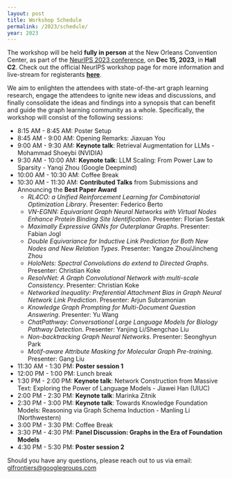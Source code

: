 ```yaml
---
layout: post
title: Workshop Schedule
permalink: /2023/schedule/
year: 2023
---
```


The workshop will be held **fully in person** at the New Orleans Convention Center, as part of the [NeurIPS 2023 conference](https://nips.cc/Conferences/2023), on **Dec 15, 2023**, in **Hall C2**. Check out the official NeurIPS workshop page for more information and live-stream for registerants **[here](https://neurips.cc/virtual/2023/workshop/66500)**.

We aim to enlighten the attendees with state-of-the-art graph learning research, engage the attendees to ignite new ideas and discussions, and finally consolidate the ideas and findings into a synopsis that can benefit and guide the graph learning community as a whole.
Specifically, the workshop will consist of the following sessions:

- 8:15 AM - 8:45 AM: Poster Setup
- 8:45 AM - 9:00 AM: Opening Remarks: Jiaxuan You
- 9:00 AM - 9:30 AM: **Keynote talk**: Retrieval Augmentation for LLMs - Mohammad Shoeybi (NVIDIA)
- 9:30 AM - 10:00 AM: **Keynote talk**: LLM Scaling: From Power Law to Sparsity - Yanqi Zhou (Google Deepmind)
- 10:00 AM - 10:30 AM: Coffee Break
- 10:30 AM - 11:30 AM: **Contributed Talks** from Submissions and Announcing the **Best Paper Award**
  - *RL4CO: a Unified Reinforcement Learning for Combinatorial Optimization Library*. Presenter: Federico Berto
  - *VN-EGNN: Equivariant Graph Neural Networks with Virtual Nodes Enhance Protein Binding Site Identification*. Presenter: Florian Sestak
  - *Maximally Expressive GNNs for Outerplanar Graphs*. Presenter: Fabian Jogl
  - *Double Equivariance for Inductive Link Prediction for Both New Nodes and New Relation Types*. Presenter: Yangze Zhou/Jincheng Zhou
  - *HoloNets: Spectral Convolutions do extend to Directed Graphs*. Presenter: Christian Koke
  - *ResolvNet: A Graph Convolutional Network with multi-scale Consistency*. Presenter: Christian Koke
  - *Networked Inequality: Preferential Attachment Bias in Graph Neural Network Link Prediction*. Presenter: Arjun Subramonian
  - *Knowledge Graph Prompting for Multi-Document Question Answering*. Presenter: Yu Wang
  - *ChatPathway: Conversational Large Language Models for Biology Pathway Detection*. Presenter: Yanjing Li/Shengchao Liu
  - *Non-backtracking Graph Neural Networks*. Presenter: Seonghyun Park
  - *Motif-aware Attribute Masking for Molecular Graph Pre-training*. Presenter: Gang Liu
- 11:30 AM - 1:30 PM: **Poster session 1**
- 12:00 PM - 1:00 PM: Lunch break
- 1:30 PM - 2:00 PM: **Keynote talk**: Network Construction from Massive Text: Exploring the Power of Language Models - Jiawei Han (UIUC)
- 2:00 PM - 2:30 PM: **Keynote talk**: Marinka Zitnik
- 2:30 PM - 3:00 PM: **Keynote talk**: Towards Knowledge Foundation Models: Reasoning via Graph Schema Induction - Manling Li (Northwestern)
- 3:00 PM - 3:30 PM: Coffee Break
- 3:30 PM - 4:30 PM: **Panel Discussion: Graphs in the Era of Foundation Models**
- 4:30 PM - 5:30 PM: **Poster session 2**

Should you have any questions, please reach out to us via email:<br>
[glfrontiers@googlegroups.com](mailto:glfrontiers@googlegroups.com)